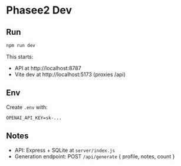 # Phasee2 Dev

## Run

```bash
npm run dev
```

This starts:
- API at http://localhost:8787
- Vite dev at http://localhost:5173 (proxies /api)

## Env

Create `.env` with:

```
OPENAI_API_KEY=sk-...
```

## Notes
- API: Express + SQLite at `server/index.js`
- Generation endpoint: POST `/api/generate` { profile, notes, count }

<!-- deploy trigger: 2025-09-16T03:33:00Z -->
